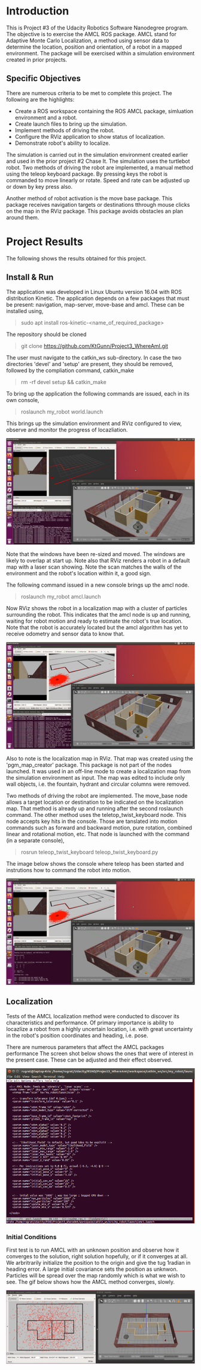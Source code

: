 # Introduction
This is Project #3 of the Udacity Robotics Software Nanodegree program. The objective is to exercise the AMCL ROS package. AMCL stand for Adaptive Monte Carlo Localization, a method using sensor data to determine the location, position and orientation, of a robot in a mapped environment. The package will be exercised within a simulation environment created in prior projects.

## Specific Objectives
There are numerous criteria to be met to complete this project. The following are the highlights:

- Create a ROS workspace containing the ROS AMCL package, simluation environment and a robot.
- Create launch files to bring up the simulation.
- Implement methods of driving the robot.
- Configure the RViz application to show status of localization.
- Demonstrate robot's ability to localize.

The simulation is carried out in the simulation environment created earlier and used in the prior project #2 Chase It. The simulation uses the turtlebot robot. Two methods of driving the robot are implemented, a manual method using the teleop keyboard package. By pressing keys the robot is commanded to move linearly or rotate. Speed and rate can be adjusted up or down by key press also.

Another method of robot activation is the move base package. This package receives navigation targets or destinations tthrough mouse clicks on the map in the RViz package. This package avoids obstacles an plan around them.

# Project Results
The following shows the results obtained for this project.

## Install & Run
The application was developed in Linux Ubuntu version 16.04 with ROS distribution Kinetic. The application depends on a few packages that must be present: navigation, map-server, move-base and amcl. These can be installed using,

> sudo apt install ros-kinetic-<name_of_required_package>

The repository should be cloned

> git clone https://github.com/KtGunn/Project3_WhereAmI.git

The user must navigate to the catkin_ws sub-directory. In case the two directories 'devel' and 'setup' are present, they should be removed, followed by the compliation command, catkin_make

> rm -rf devel setup && catkin_make

To bring up the application the following commands are issued, each in its own console,

> roslaunch my_robot world.launch

This brings up the simulation environment and RViz configured to view, observe and monitor the progress of locazliation.

![world_rviz](</workspace/images/launch_world.png>)

Note that the windows have been re-sized and moved. The windows are likely to overlap at start up. Note also that RViz renders a robot in a default map with a laser scan showing. Note the scan matches the walls of the environment and the robot's location within it, a good sign.

The following command issued in a new console brings up the amcl node.

> roslaunch my_robot amcl.launch

Now RViz shows the robot in a localization map with a cluster of particles surrounding the robot. This indicates that the amcl node is up and running, waiting for robot motion and ready to estimate the robot's true location. Note that the robot is accurately located but the amcl algorithm has yet to receive odometry and sensor data to know that.

![world_rviz](</workspace/images/launch_amcl.png>)

Also to note is the localization map in RViz. That map was created using the 'pgm_map_creator' package. This package is not part of the nodes launched. It was used in an off-line mode to create a localization map from the simulation environment as input. The map was edited to include only wall objects, i.e. the fountain, hydrant and circular columns were removed.

Two methods of driving the robot are implemented. The move_base node allows a target location or destination to be indicated on the localization map. That method is already up and running after the second roslaunch command. The other method uses the teletop_twist_keyboard node. This node accepts key hits in the console. Those are tanslated into motion commands such as forward and backward motion, pure rotation, combined linear and rotational motion, etc. That node is launched with the command (in a separate console),

> rosrun teleop_twist_keyboard teleop_twist_keyboard.py 

The image below shows the console where teleop has been started and instrutions how to command the robot into motion.

![world_rviz](</workspace/images/rosrun_teleop.png>)

## Localization

Tests of the AMCL localization method were conducted to discover its characteristics and performance. Of primary importance is ability to locazlize a robot from a highly uncertain location, i.e. with great uncertainty in the robot's position coordinates and heading, i.e. pose.

There are numerous parameters that affect the AMCL packages performance The screen shot below shows the ones that were of interest in the present case. These can be adjusted and their effect observed.

![world_rviz](</workspace/images/amcl_params.png>)


### Initial Conditions

First test is to run AMCL with an unknown position and observe how it converges to the solution, right solution hopefully, or if it converges at all. We arbritrarily initialize the position to the origin and give the tug 1radian in heading error. A large initial covariance sets the position as unknwon. Particles will be spread over the map randomly which is what we wish to see. The gif below shows how the AMCL method converges, slowly.

![world_rviz](</workspace/images/Initial_45.gif>)
